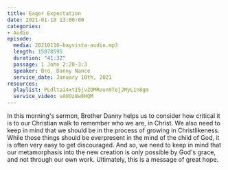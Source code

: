 ```yaml
---
title: Eager Expectation
date: 2021-01-10 13:00:00
categories:
- Audio
episode:
  media: 20210110-bayvista-audio.mp3
  length: 15078595
  duration: "41:32"
  passage: 1 John 2:28-3:3
  speaker: Bro. Danny Nance
  service_date: January 10th, 2021
resources:
  playlist: PLdltai4xtI5jvZOMRoun9TejJMyL1n8gm
  service_video: vAUOz8w8HQM
---
```

In this morning's sermon, Brother Danny helps us to consider how critical it is to our Christian walk to remember who we are, in Christ.  We also need to keep in mind that we should be in the process of growing in Christlikeness.  While those things should be everpresent in the mind of the child of God, it is often very easy to get discouraged.  And so, we need to keep in mind that our metamorphasis into the new creation is only possible by God's grace, and not through our own work.  Ultimately, this is a message of great hope.